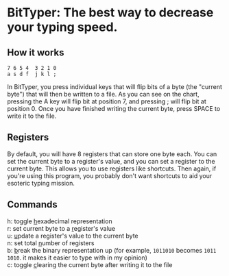# BitTyper: The best way to decrease your typing speed.

## How it works

```
7 6 5 4  3 2 1 0
a s d f  j k l ;
```

In BitTyper, you press individual keys that will flip bits of a byte (the "current byte") that will then be written to a file. As you can see on the chart, pressing the A key will flip bit at position 7, and pressing ; will flip bit at position 0.
Once you have finished writing the current byte, press SPACE to write it to the file.

## Registers

By default, you will have 8 registers that can store one byte each. You can set the current byte to a register's value, and you can set a register to the current byte. This allows you to use registers like shortcuts. Then again, if you're using this program, you probably don't want shortcuts to aid your esoteric typing mission.

## Commands

h: toggle <ins>h</ins>exadecimal representation<br>
r: set current byte to a <ins>r</ins>egister's value<br>
u: <ins>u</ins>pdate a register's value to the current byte<br>
n: set total <ins>n</ins>umber of registers<br>
b: <ins>b</ins>reak the binary representation up (for example, `1011010` becomes `1011  1010`. it makes it easier to type with in my opinion)<br>
c: toggle <ins>c</ins>learing the current byte after writing it to the file

